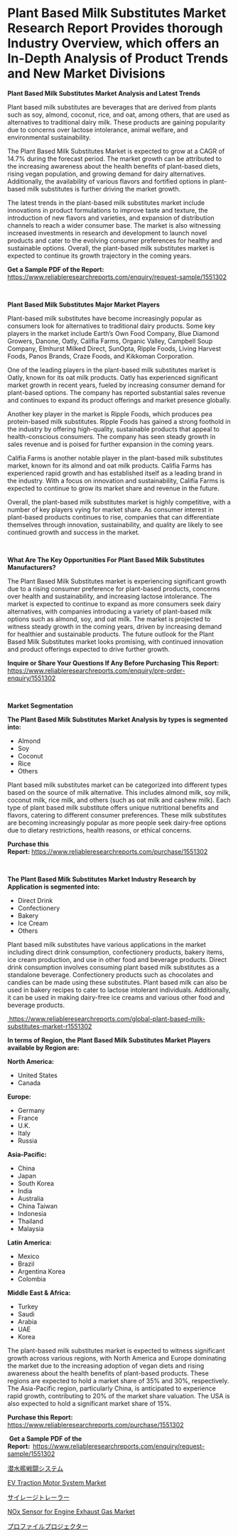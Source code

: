 <p><h1>Plant Based Milk Substitutes Market Research Report Provides thorough Industry Overview, which offers an In-Depth Analysis of Product Trends and New Market Divisions</h1></p><p><strong>Plant Based Milk Substitutes Market Analysis and Latest Trends</strong></p>
<p><p>Plant based milk substitutes are beverages that are derived from plants such as soy, almond, coconut, rice, and oat, among others, that are used as alternatives to traditional dairy milk. These products are gaining popularity due to concerns over lactose intolerance, animal welfare, and environmental sustainability.</p><p>The Plant Based Milk Substitutes Market is expected to grow at a CAGR of 14.7% during the forecast period. The market growth can be attributed to the increasing awareness about the health benefits of plant-based diets, rising vegan population, and growing demand for dairy alternatives. Additionally, the availability of various flavors and fortified options in plant-based milk substitutes is further driving the market growth.</p><p>The latest trends in the plant-based milk substitutes market include innovations in product formulations to improve taste and texture, the introduction of new flavors and varieties, and expansion of distribution channels to reach a wider consumer base. The market is also witnessing increased investments in research and development to launch novel products and cater to the evolving consumer preferences for healthy and sustainable options. Overall, the plant-based milk substitutes market is expected to continue its growth trajectory in the coming years.</p></p>
<p><strong>Get a Sample PDF of the Report:&nbsp;</strong> <a href="https://www.reliableresearchreports.com/enquiry/request-sample/1551302">https://www.reliableresearchreports.com/enquiry/request-sample/1551302</a></p>
<p>&nbsp;</p>
<p><strong>Plant Based Milk Substitutes Major Market Players</strong></p>
<p><p>Plant-based milk substitutes have become increasingly popular as consumers look for alternatives to traditional dairy products. Some key players in the market include Earth’s Own Food Company, Blue Diamond Growers, Danone, Oatly, Califia Farms, Organic Valley, Campbell Soup Company, Elmhurst Milked Direct, SunOpta, Ripple Foods, Living Harvest Foods, Panos Brands, Craze Foods, and Kikkoman Corporation.</p><p>One of the leading players in the plant-based milk substitutes market is Oatly, known for its oat milk products. Oatly has experienced significant market growth in recent years, fueled by increasing consumer demand for plant-based options. The company has reported substantial sales revenue and continues to expand its product offerings and market presence globally.</p><p>Another key player in the market is Ripple Foods, which produces pea protein-based milk substitutes. Ripple Foods has gained a strong foothold in the industry by offering high-quality, sustainable products that appeal to health-conscious consumers. The company has seen steady growth in sales revenue and is poised for further expansion in the coming years.</p><p>Califia Farms is another notable player in the plant-based milk substitutes market, known for its almond and oat milk products. Califia Farms has experienced rapid growth and has established itself as a leading brand in the industry. With a focus on innovation and sustainability, Califia Farms is expected to continue to grow its market share and revenue in the future.</p><p>Overall, the plant-based milk substitutes market is highly competitive, with a number of key players vying for market share. As consumer interest in plant-based products continues to rise, companies that can differentiate themselves through innovation, sustainability, and quality are likely to see continued growth and success in the market.</p></p>
<p>&nbsp;</p>
<p><strong>What Are The Key Opportunities For Plant Based Milk Substitutes Manufacturers?</strong></p>
<p><p>The Plant Based Milk Substitutes market is experiencing significant growth due to a rising consumer preference for plant-based products, concerns over health and sustainability, and increasing lactose intolerance. The market is expected to continue to expand as more consumers seek dairy alternatives, with companies introducing a variety of plant-based milk options such as almond, soy, and oat milk. The market is projected to witness steady growth in the coming years, driven by increasing demand for healthier and sustainable products. The future outlook for the Plant Based Milk Substitutes market looks promising, with continued innovation and product offerings expected to drive further growth.</p></p>
<p><strong>Inquire or Share Your Questions If Any Before Purchasing This Report:</strong> <a href="https://www.reliableresearchreports.com/enquiry/pre-order-enquiry/1551302">https://www.reliableresearchreports.com/enquiry/pre-order-enquiry/1551302</a></p>
<p>&nbsp;</p>
<p><strong>Market Segmentation</strong></p>
<p><strong>The Plant Based Milk Substitutes Market Analysis by types is segmented into:</strong></p>
<p><ul><li>Almond</li><li>Soy</li><li>Coconut</li><li>Rice</li><li>Others</li></ul></p>
<p><p>Plant based milk substitutes market can be categorized into different types based on the source of milk alternative. This includes almond milk, soy milk, coconut milk, rice milk, and others (such as oat milk and cashew milk). Each type of plant based milk substitute offers unique nutritional benefits and flavors, catering to different consumer preferences. These milk substitutes are becoming increasingly popular as more people seek dairy-free options due to dietary restrictions, health reasons, or ethical concerns.</p></p>
<p><strong>Purchase this Report:&nbsp;</strong><a href="https://www.reliableresearchreports.com/purchase/1551302">https://www.reliableresearchreports.com/purchase/1551302</a></p>
<p>&nbsp;</p>
<p><strong>The Plant Based Milk Substitutes Market Industry Research by Application is segmented into:</strong></p>
<p><ul><li>Direct Drink</li><li>Confectionery</li><li>Bakery</li><li>Ice Cream</li><li>Others</li></ul></p>
<p><p>Plant based milk substitutes have various applications in the market including direct drink consumption, confectionery products, bakery items, ice cream production, and use in other food and beverage products. Direct drink consumption involves consuming plant based milk substitutes as a standalone beverage. Confectionery products such as chocolates and candies can be made using these substitutes. Plant based milk can also be used in bakery recipes to cater to lactose intolerant individuals. Additionally, it can be used in making dairy-free ice creams and various other food and beverage products.</p></p>
<p><a href="https://www.reliableresearchreports.com/global-plant-based-milk-substitutes-market-r1551302">&nbsp;https://www.reliableresearchreports.com/global-plant-based-milk-substitutes-market-r1551302</a></p>
<p><strong>In terms of Region, the Plant Based Milk Substitutes Market Players available by Region are:</strong></p>
<p>
    <p> <strong> North America: </strong>
        <ul>
            <li>United States</li>
            <li>Canada</li>
        </ul>
        </p> 
    <p> <strong> Europe: </strong>
        <ul>
            <li>Germany</li>
            <li>France</li>
            <li>U.K.</li>
            <li>Italy</li>
            <li>Russia</li>
        </ul>
        </p> 
    <p> <strong> Asia-Pacific: </strong>
        <ul>
            <li>China</li>
            <li>Japan</li>
            <li>South Korea</li>
            <li>India</li>
            <li>Australia</li>
            <li>China Taiwan</li>
            <li>Indonesia</li>
            <li>Thailand</li>
            <li>Malaysia</li>
        </ul>
        </p> 
    <p> <strong> Latin America: </strong>
        <ul>
            <li>Mexico</li>
            <li>Brazil</li>
            <li>Argentina Korea</li>
            <li>Colombia</li>
        </ul>
        </p> 
    <p> <strong> Middle East & Africa: </strong>
        <ul>
            <li>Turkey</li>
            <li>Saudi</li>
            <li>Arabia</li>
            <li>UAE</li>
            <li>Korea</li>
        </ul>
    </p>
    </p>
<p><p>The plant-based milk substitutes market is expected to witness significant growth across various regions, with North America and Europe dominating the market due to the increasing adoption of vegan diets and rising awareness about the health benefits of plant-based products. These regions are expected to hold a market share of 35% and 30%, respectively. The Asia-Pacific region, particularly China, is anticipated to experience rapid growth, contributing to 20% of the market share valuation. The USA is also expected to hold a significant market share of 15%.</p></p>
<p><strong>Purchase this Report: </strong><a href="https://www.reliableresearchreports.com/purchase/1551302">https://www.reliableresearchreports.com/purchase/1551302</a></p>
<p>&nbsp;<strong>Get a Sample PDF of the Report:&nbsp;&nbsp;</strong><a href="https://www.reliableresearchreports.com/enquiry/request-sample/1551302">https://www.reliableresearchreports.com/enquiry/request-sample/1551302</a></p>
<p><strong></strong></p>
<p><p><a href="https://medium.com/@lawrencewatkins654/%E6%BD%9C%E6%B0%B4%E8%89%A6%E6%88%A6%E9%97%98%E3%82%B7%E3%82%B9%E3%83%86%E3%83%A0%E5%B8%82%E5%A0%B4%E3%81%AE%E5%88%86%E6%9E%90%E3%81%A82024%E5%B9%B4%E3%81%8B%E3%82%892031%E5%B9%B4%E3%81%BE%E3%81%A7%E3%81%AE%E6%9C%9F%E9%96%93%E3%81%AB%E4%BA%88%E6%B8%AC%E3%81%95%E3%82%8C%E3%82%8B%E3%82%B5%E3%82%A4%E3%82%BA-3007a34a4f98">潜水艦戦闘システム</a></p><p><a href="https://issuu.com/reportprime-2/docs/ev-traction-motor-system-market-size-2030.pptx">EV Traction Motor System Market</a></p><p><a href="https://github.com/vhemk0794148/Market-Research-Report-List-1/blob/main/493869717720.md">サイレージトレーラー</a></p><p><a href="https://issuu.com/reportprime-2/docs/nox-sensor-for-engine-exhaust-gas-market-size-2030">NOx Sensor for Engine Exhaust Gas Market</a></p><p><a href="https://github.com/pepo3k/Market-Research-Report-List-1/blob/main/282185217721.md">プロファイルプロジェクター</a></p></p>